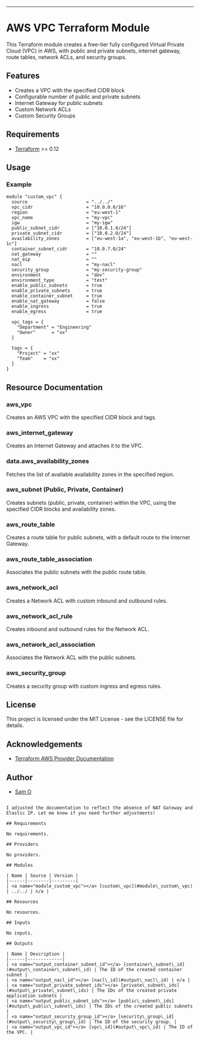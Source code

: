 
---

# AWS VPC Terraform Module

This Terraform module creates a free-tier fully configured Virtual Private Cloud (VPC) in AWS, with public and private subnets, internet gateway, route tables, network ACLs, and security groups.

## Features

- Creates a VPC with the specified CIDR block
- Configurable number of public and private subnets
- Internet Gateway for public subnets
- Custom Network ACLs
- Custom Security Groups

## Requirements

- [Terraform](https://www.terraform.io/downloads.html) >= 0.12

## Usage

### Example

```hcl
module "custom_vpc" {
  source                      = "../../"
  vpc_cidr                    = "10.0.0.0/16"
  region                      = "eu-west-1"
  vpc_name                    = "my-vpc"
  igw                         = "my-igw"
  public_subnet_cidr          = ["10.0.1.0/24"]
  private_subnet_cidr         = ["10.0.2.0/24"]
  availability_zones          = ["eu-west-1a", "eu-west-1b", "eu-west-1c"]
  container_subnet_cidr       = "10.0.7.0/24"
  nat_gateway                 = ""
  nat_eip                     = ""
  nacl                        = "my-nacl"
  security_group              = "my-security-group"
  environment                 = "dev"
  environment_type            = "test"
  enable_public_subnets       = true
  enable_private_subnets      = true
  enable_container_subnet     = true
  enable_nat_gateway          = false
  enable_ingress              = true
  enable_egress               = true

  vpc_tags = {
    "Department" = "Engineering"
    "Owner"      = "xx"
  }

  tags = {
    "Project" = "xx"
    "Team"    = "xx"
  }
}
```

## Resource Documentation

### aws_vpc

Creates an AWS VPC with the specified CIDR block and tags.

### aws_internet_gateway

Creates an Internet Gateway and attaches it to the VPC.

### data.aws_availability_zones

Fetches the list of available availability zones in the specified region.

### aws_subnet (Public, Private, Container)

Creates subnets (public, private, container) within the VPC, using the specified CIDR blocks and availability zones.

### aws_route_table

Creates a route table for public subnets, with a default route to the Internet Gateway.

### aws_route_table_association

Associates the public subnets with the public route table.

### aws_network_acl

Creates a Network ACL with custom inbound and outbound rules.

### aws_network_acl_rule

Creates inbound and outbound rules for the Network ACL.

### aws_network_acl_association

Associates the Network ACL with the public subnets.

### aws_security_group

Creates a security group with custom ingress and egress rules.

## License

This project is licensed under the MIT License - see the LICENSE file for details.

## Acknowledgements

- [Terraform AWS Provider Documentation](https://registry.terraform.io/providers/hashicorp/aws/latest/docs)

## Author

- [Sam O](https://github.com/tipson007)
``` 

I adjusted the documentation to reflect the absence of NAT Gateway and Elastic IP. Let me know if you need further adjustments!

## Requirements

No requirements.

## Providers

No providers.

## Modules

| Name | Source | Version |
|------|--------|---------|
| <a name="module_custom_vpc"></a> [custom\_vpc](#module\_custom\_vpc) | ../../ | n/a |

## Resources

No resources.

## Inputs

No inputs.

## Outputs

| Name | Description |
|------|-------------|
| <a name="output_container_subnet_id"></a> [container\_subnet\_id](#output\_container\_subnet\_id) | The ID of the created container subnet |
| <a name="output_nacl_id"></a> [nacl\_id](#output\_nacl\_id) | n/a |
| <a name="output_private_subnet_ids"></a> [private\_subnet\_ids](#output\_private\_subnet\_ids) | The IDs of the created private application subnets |
| <a name="output_public_subnet_ids"></a> [public\_subnet\_ids](#output\_public\_subnet\_ids) | The IDs of the created public subnets |
| <a name="output_security_group_id"></a> [security\_group\_id](#output\_security\_group\_id) | The ID of the security group. |
| <a name="output_vpc_id"></a> [vpc\_id](#output\_vpc\_id) | The ID of the VPC. |
